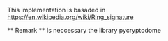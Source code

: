 This implementation is basaded in https://en.wikipedia.org/wiki/Ring_signature 

** Remark **
Is neccessary the library pycryptodome 


